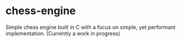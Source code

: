 # chess-engine
Simple chess engine built in C with a focus on simple, yet performant implementation.
(Currently a work in progress)
